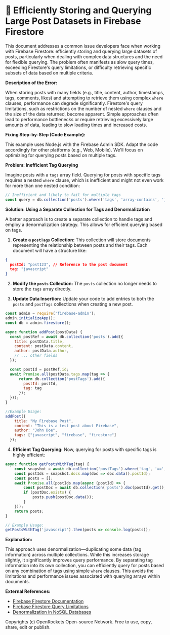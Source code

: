 # 🐞 Efficiently Storing and Querying Large Post Datasets in Firebase Firestore


This document addresses a common issue developers face when working with Firebase Firestore: efficiently storing and querying large datasets of posts, particularly when dealing with complex data structures and the need for flexible querying.  The problem often manifests as slow query times, exceeding Firestore's query limitations, or difficulty retrieving specific subsets of data based on multiple criteria.


**Description of the Error:**

When storing posts with many fields (e.g., title, content, author, timestamps, tags, comments, likes) and attempting to retrieve them using complex `where` clauses, performance can degrade significantly.  Firestore's query limitations, such as restrictions on the number of nested `where` clauses and the size of the data returned, become apparent.  Simple approaches often lead to performance bottlenecks or require retrieving excessively large amounts of data, leading to slow loading times and increased costs.

**Fixing Step-by-Step (Code Example):**

This example uses Node.js with the Firebase Admin SDK.  Adapt the code accordingly for other platforms (e.g., Web, Mobile).  We'll focus on optimizing for querying posts based on multiple tags.

**Problem: Inefficient Tag Querying**

Imagine posts with a `tags` array field. Querying for posts with specific tags requires a nested `where` clause, which is inefficient and might not even work for more than one nested condition:

```javascript
// Inefficient and likely to fail for multiple tags
const query = db.collection('posts').where('tags', 'array-contains', 'javascript').where('tags', 'array-contains', 'firebase');
```

**Solution: Using a Separate Collection for Tags and Denormalization**

A better approach is to create a separate collection to handle tags and employ a denormalization strategy.  This allows for efficient querying based on tags.

1. **Create a `postTags` Collection:**  This collection will store documents representing the relationship between posts and their tags. Each document will have a structure like:

```json
{
  postId: "post123", // Reference to the post document
  tag: "javascript"
}
```

2. **Modify the `posts` Collection:** The `posts` collection no longer needs to store the `tags` array directly.

3. **Update Data Insertion:** Update your code to add entries to both the `posts` and `postTags` collections when creating a new post.

```javascript
const admin = require('firebase-admin');
admin.initializeApp();
const db = admin.firestore();

async function addPost(postData) {
  const postRef = await db.collection('posts').add({
    title: postData.title,
    content: postData.content,
    author: postData.author,
    // ... other fields
  });

  const postId = postRef.id;
  await Promise.all(postData.tags.map(tag => {
      return db.collection('postTags').add({
        postId: postId,
        tag: tag
      });
  }));
}

//Example Usage:
addPost({
    title: "My Firebase Post",
    content: "This is a test post about Firebase",
    author: "John Doe",
    tags: ["javascript", "firebase", "firestore"]
  });
```

4. **Efficient Tag Querying:** Now, querying for posts with specific tags is highly efficient:

```javascript
async function getPostsWithTag(tag) {
    const snapshot = await db.collection('postTags').where('tag', '==', tag).get();
    const postIds = snapshot.docs.map(doc => doc.data().postId);
    const posts = [];
    await Promise.all(postIds.map(async (postId) => {
        const postDoc = await db.collection('posts').doc(postId).get();
        if (postDoc.exists) {
            posts.push(postDoc.data());
        }
    }));
    return posts;
}

// Example Usage:
getPostsWithTag('javascript').then(posts => console.log(posts));
```


**Explanation:**

This approach uses denormalization—duplicating some data (tag information) across multiple collections. While this increases storage slightly, it significantly improves query performance.  By separating tag information into its own collection, you can efficiently query for posts based on any combination of tags using simple `where` clauses.  This avoids the limitations and performance issues associated with querying arrays within documents.


**External References:**

* [Firebase Firestore Documentation](https://firebase.google.com/docs/firestore)
* [Firebase Firestore Query Limitations](https://firebase.google.com/docs/firestore/query-data/query-limitations)
* [Denormalization in NoSQL Databases](https://en.wikipedia.org/wiki/Denormalization)


Copyrights (c) OpenRockets Open-source Network. Free to use, copy, share, edit or publish.

